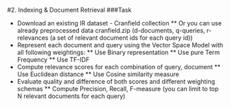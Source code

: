 #2. Indexing & Document Retrieval
###Task
* Download an existing IR dataset - Cranfield collection
** Or you can use already preprocessed data cranfield.zip (d-documents, q-queries, r-relevances (a set of relevant document ids for each query id))
* Represent each document and query using the Vector Space Model with all following weightings:
** Use Binary representation
** Use pure Term Frequency
** Use TF-IDF
* Compute relevance scores for each combination of query, document
** Use Euclidean distance
** Use Cosine similarity measure
* Evaluate quality and difference of both scores and different weighting schemas
** Compute Precision, Recall, F-measure (you can limit to top N relevant documents for each query)
